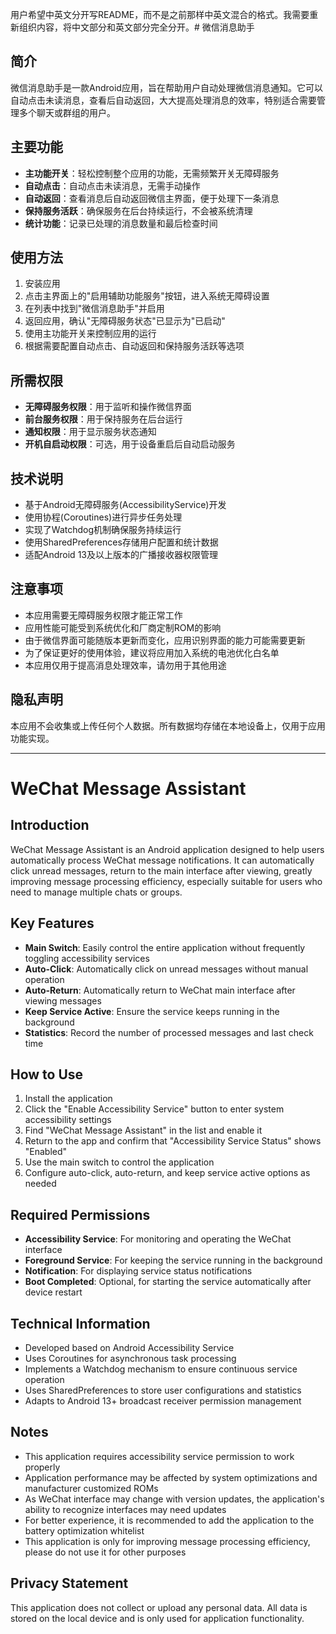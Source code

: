 <think>用户希望中英文分开写README，而不是之前那样中英文混合的格式。我需要重新组织内容，将中文部分和英文部分完全分开。</think># 微信消息助手

## 简介

微信消息助手是一款Android应用，旨在帮助用户自动处理微信消息通知。它可以自动点击未读消息，查看后自动返回，大大提高处理消息的效率，特别适合需要管理多个聊天或群组的用户。

## 主要功能

- **主功能开关**：轻松控制整个应用的功能，无需频繁开关无障碍服务
- **自动点击**：自动点击未读消息，无需手动操作
- **自动返回**：查看消息后自动返回微信主界面，便于处理下一条消息
- **保持服务活跃**：确保服务在后台持续运行，不会被系统清理
- **统计功能**：记录已处理的消息数量和最后检查时间

## 使用方法

1. 安装应用
2. 点击主界面上的"启用辅助功能服务"按钮，进入系统无障碍设置
3. 在列表中找到"微信消息助手"并启用
4. 返回应用，确认"无障碍服务状态"已显示为"已启动"
5. 使用主功能开关来控制应用的运行
6. 根据需要配置自动点击、自动返回和保持服务活跃等选项

## 所需权限

- **无障碍服务权限**：用于监听和操作微信界面
- **前台服务权限**：用于保持服务在后台运行
- **通知权限**：用于显示服务状态通知
- **开机自启动权限**：可选，用于设备重启后自动启动服务

## 技术说明

- 基于Android无障碍服务(AccessibilityService)开发
- 使用协程(Coroutines)进行异步任务处理
- 实现了Watchdog机制确保服务持续运行
- 使用SharedPreferences存储用户配置和统计数据
- 适配Android 13及以上版本的广播接收器权限管理

## 注意事项

- 本应用需要无障碍服务权限才能正常工作
- 应用性能可能受到系统优化和厂商定制ROM的影响
- 由于微信界面可能随版本更新而变化，应用识别界面的能力可能需要更新
- 为了保证更好的使用体验，建议将应用加入系统的电池优化白名单
- 本应用仅用于提高消息处理效率，请勿用于其他用途

## 隐私声明

本应用不会收集或上传任何个人数据。所有数据均存储在本地设备上，仅用于应用功能实现。

---

# WeChat Message Assistant

## Introduction

WeChat Message Assistant is an Android application designed to help users automatically process WeChat message notifications. It can automatically click unread messages, return to the main interface after viewing, greatly improving message processing efficiency, especially suitable for users who need to manage multiple chats or groups.

## Key Features

- **Main Switch**: Easily control the entire application without frequently toggling accessibility services
- **Auto-Click**: Automatically click on unread messages without manual operation
- **Auto-Return**: Automatically return to WeChat main interface after viewing messages
- **Keep Service Active**: Ensure the service keeps running in the background
- **Statistics**: Record the number of processed messages and last check time

## How to Use

1. Install the application
2. Click the "Enable Accessibility Service" button to enter system accessibility settings
3. Find "WeChat Message Assistant" in the list and enable it
4. Return to the app and confirm that "Accessibility Service Status" shows "Enabled"
5. Use the main switch to control the application
6. Configure auto-click, auto-return, and keep service active options as needed

## Required Permissions

- **Accessibility Service**: For monitoring and operating the WeChat interface
- **Foreground Service**: For keeping the service running in the background
- **Notification**: For displaying service status notifications
- **Boot Completed**: Optional, for starting the service automatically after device restart

## Technical Information

- Developed based on Android Accessibility Service
- Uses Coroutines for asynchronous task processing
- Implements a Watchdog mechanism to ensure continuous service operation
- Uses SharedPreferences to store user configurations and statistics
- Adapts to Android 13+ broadcast receiver permission management

## Notes

- This application requires accessibility service permission to work properly
- Application performance may be affected by system optimizations and manufacturer customized ROMs
- As WeChat interface may change with version updates, the application's ability to recognize interfaces may need updates
- For better experience, it is recommended to add the application to the battery optimization whitelist
- This application is only for improving message processing efficiency, please do not use it for other purposes

## Privacy Statement

This application does not collect or upload any personal data. All data is stored on the local device and is only used for application functionality.
